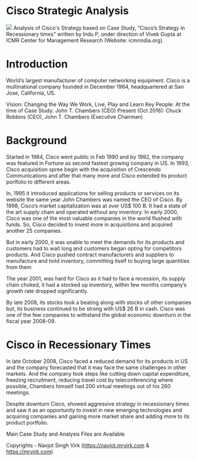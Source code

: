 # Cisco Strategic Analysis
<img src="https://cloud.githubusercontent.com/assets/5924811/19855128/ce3bc1e2-9f6a-11e6-9ea3-3b11d7de1237.jpg" />
Analysis of Cisco's Strategy based on Case Study, “Cisco’s Strategy in Recessionary times” written by Indu P, under direction of Vivek Gupta at ICMR Center for Management Research (Website: icmrindia.org).

# Introduction

World’s largest manufacturer of computer networking equipment. Cisco is a multinational company founded in December 1984, headquartered at San Jose, California, US. 

Vision: Changing the Way We Work, Live, Play and Learn
Key People:
At the time of Case Study: John T. Chambers (CEO)
Present (Oct 2016): Chuck Robbins (CEO), John T. Chambers (Executive Chairman) 

# Background

Started in 1984, Cisco went public in Feb 1990 and by 1992, the company was featured in Fortune as second fastest growing company in US. In 1993, Cisco acquisition spree begin with the acquisition of Crescendo Communications and after that many more and Cisco extended its product portfolio to different areas.

In, 1995 it introduced applications for selling products or services on its website the same year John Chambers was named the CEO of Cisco. By 1998, Cisco’s market capitalization was at over US$ 100 B. It had a state of the art supply chain and operated without any inventory. In early 2000, Cisco was one of the most valuable companies in the world flushed with funds. So, Cisco decided to invest more in acquisitions and acquired another 25 companies. 

But in early 2000, it was unable to meet the demands for its products and customers had to wait long and customers began opting for competitors products. And Cisco pushed contract manufacturers and suppliers to manufacture and hold inventory, committing itself to buying large quantities from them.

The year 2001, was hard for Cisco as it had to face a recession, its supply chain choked, it had a stocked up inventory, within few months company’s growth rate dropped significantly.

By late 2008, its stocks took a beating along with stocks of other companies but, its business continued to be strong with US$ 26 B in cash. Cisco was one of the few companies to withstand the global economic downturn in the fiscal year 2008-09. 

# Cisco in Recessionary Times

In late October 2008, Cisco faced a reduced demand for its products in US and the company forecasted that it may face the same challenges in other markets. And the company took steps like cutting down capital expenditure, freezing recruitment, reducing travel cost by teleconferencing where possible, Chambers himself had 200 virtual meetings out of his 260 meetings.

Despite downturn Cisco, showed aggressive strategy in recessionary times and saw it as an opportunity to invest in new emerging technologies and acquiring companies and gaining more market share and adding more to its product portfolio.


Main Case Study and Analysis Files are Available


Copyrights - Navjot Singh Virk (https://navjot.mrvirk.com & https://mrvirk.com)
